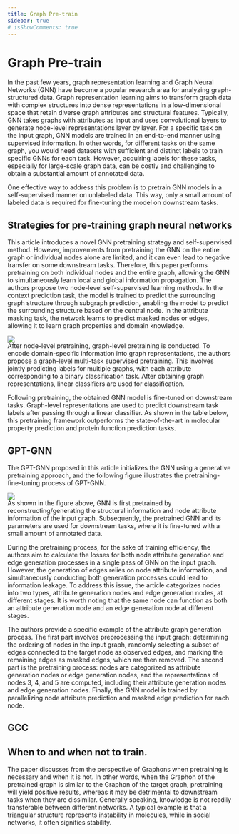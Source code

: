 ```yaml
---
title: Graph Pre-train
sidebar: true
# isShowComments: true
---
```

# Graph Pre-train
<ClientOnly>
<title-pv/>
</ClientOnly>


In the past few years, graph representation learning and Graph Neural Networks (GNN) have become a popular research area for analyzing graph-structured data. Graph representation learning aims to transform graph data with complex structures into dense representations in a low-dimensional space that retain diverse graph attributes and structural features. Typically, GNN takes graphs with attributes as input and uses convolutional layers to generate node-level representations layer by layer. For a specific task on the input graph, GNN models are trained in an end-to-end manner using supervised information. In other words, for different tasks on the same graph, you would need datasets with sufficient and distinct labels to train specific GNNs for each task. However, acquiring labels for these tasks, especially for large-scale graph data, can be costly and challenging to obtain a substantial amount of annotated data.

One effective way to address this problem is to pretrain GNN models in a self-supervised manner on unlabeled data. This way, only a small amount of labeled data is required for fine-tuning the model on downstream tasks.

## Strategies for pre-training graph neural networks

This article introduces a novel GNN pretraining strategy and self-supervised method. However, improvements from pretraining the GNN on the entire graph or individual nodes alone are limited, and it can even lead to negative transfer on some downstream tasks. Therefore, this paper performs pretraining on both individual nodes and the entire graph, allowing the GNN to simultaneously learn local and global information propagation. The authors propose two node-level self-supervised learning methods. In the context prediction task, the model is trained to predict the surrounding graph structure through subgraph prediction, enabling the model to predict the surrounding structure based on the central node. In the attribute masking task, the network learns to predict masked nodes or edges, allowing it to learn graph properties and domain knowledge.

<img src="/img/pretrain-1.png" style="margin-bottom: -20px;">

After node-level pretraining, graph-level pretraining is conducted. To encode domain-specific information into graph representations, the authors propose a graph-level multi-task supervised pretraining. This involves jointly predicting labels for multiple graphs, with each attribute corresponding to a binary classification task. After obtaining graph representations, linear classifiers are used for classification.

Following pretraining, the obtained GNN model is fine-tuned on downstream tasks. Graph-level representations are used to predict downstream task labels after passing through a linear classifier. As shown in the table below, this pretraining framework outperforms the state-of-the-art in molecular property prediction and protein function prediction tasks.

## GPT-GNN

The GPT-GNN proposed in this article initializes the GNN using a generative pretraining approach, and the following figure illustrates the pretraining-fine-tuning process of GPT-GNN.

<img src="/img/pretrain-2.png" style="margin-bottom: -20px;">

As shown in the figure above, GNN is first pretrained by reconstructing/generating the structural information and node attribute information of the input graph. Subsequently, the pretrained GNN and its parameters are used for downstream tasks, where it is fine-tuned with a small amount of annotated data.

During the pretraining process, for the sake of training efficiency, the authors aim to calculate the losses for both node attribute generation and edge generation processes in a single pass of GNN on the input graph. However, the generation of edges relies on node attribute information, and simultaneously conducting both generation processes could lead to information leakage. To address this issue, the article categorizes nodes into two types, attribute generation nodes and edge generation nodes, at different stages. It is worth noting that the same node can function as both an attribute generation node and an edge generation node at different stages.

The authors provide a specific example of the attribute graph generation process. The first part involves preprocessing the input graph: determining the ordering of nodes in the input graph, randomly selecting a subset of edges connected to the target node as observed edges, and marking the remaining edges as masked edges, which are then removed. The second part is the pretraining process: nodes are categorized as attribute generation nodes or edge generation nodes, and the representations of nodes 3, 4, and 5 are computed, including their attribute generation nodes and edge generation nodes. Finally, the GNN model is trained by parallelizing node attribute prediction and masked edge prediction for each node.

## GCC



## When to and when not to train.


The paper discusses from the perspective of Graphons when pretraining is necessary and when it is not. In other words, when the Graphon of the pretrained graph is similar to the Graphon of the target graph, pretraining will yield positive results, whereas it may be detrimental to downstream tasks when they are dissimilar. Generally speaking, knowledge is not readily transferable between different networks. A typical example is that a triangular structure represents instability in molecules, while in social networks, it often signifies stability.


<ClientOnly>
  <leave/>
</ClientOnly/>